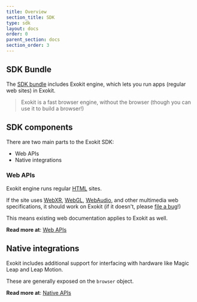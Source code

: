 ```yaml
---
title: Overview
section_title: SDK
type: sdk
layout: docs
order: 0
parent_section: docs
section_order: 3
---
```


## SDK Bundle

The [SDK bundle](installation.md) includes Exokit engine, which lets you run apps (regular web sites) in Exokit.

> Exokit is a fast browser engine, without the browser (though you can use it to build a browser!)

## SDK components

There are two main parts to the Exokit SDK:
  - Web APIs
  - Native integrations

### Web APIs

Exokit engine runs regular [HTML](https://en.wikipedia.org/wiki/HTML) sites.

If the site uses [WebXR](https://immersive-web.github.io/webxr/), [WebGL](https://www.khronos.org/registry/webgl/specs/latest/1.0/), [WebAudio](https://www.w3.org/TR/webaudio/), and other multimedia web specifications, it should work on Exokit (if it doesn't, please [file a bug](https://github.com/exokitxr/exokit/issues/new)!)

This means existing web documentation applies to Exokit as well.

**Read more at**: [Web APIs](apis/webAPIs.md)

## Native integrations

Exokit includes additional support for interfacing with hardware like Magic Leap and Leap Motion.

These are generally exposed on the `browser` object.


**Read more at**: [Native APIs](nativeAPIs.md)
